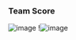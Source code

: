 

### Team Score
![image](https://user-images.githubusercontent.com/38639633/119125512-d0f6c680-ba6c-11eb-952e-fdc6de36fef9.png)
!![image](https://user-images.githubusercontent.com/48181287/119263872-c9c1eb00-bc1b-11eb-916c-f6e171f1ba79.png)
